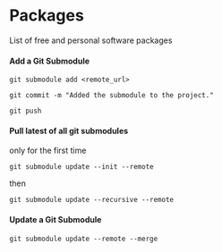 # Packages
List of free and personal software packages




#### Add a Git Submodule
```
git submodule add <remote_url>

git commit -m "Added the submodule to the project."

git push
```

#### Pull latest of all git submodules  
only for the first time
```
git submodule update --init --remote
```
then
```
git submodule update --recursive --remote
```


#### Update a Git Submodule
```
git submodule update --remote --merge
```
